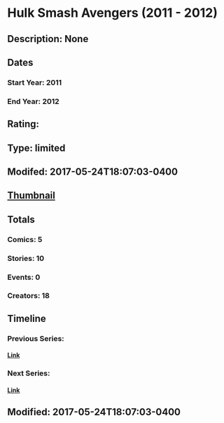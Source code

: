 # Hulk Smash Avengers (2011 - 2012)
## Description: None
## Dates
### Start Year: 2011
### End Year: 2012
## Rating: 
## Type: limited
## Modifed: 2017-05-24T18:07:03-0400
## [Thumbnail](http://i.annihil.us/u/prod/marvel/i/mg/5/f0/550b27b2e850c.jpg)
## Totals
### Comics: 5
### Stories: 10
### Events: 0
### Creators: 18
## Timeline
### Previous Series: 
#### [Link]()
### Next Series: 
#### [Link]()
## Modified: 2017-05-24T18:07:03-0400